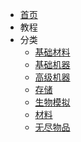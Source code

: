 - [首页](./)
- 教程
- 分类
    - [基础材料](./Materials)
    - [基础机器](./Basic-Machines)
    - [高级机器](./Advanced-Machines)
    - [存储](./Barrels)
    - [生物模拟](./Mob-Simulation)
    - [材料](./Singularities)
    - [无尽物品](./Infinity-Items)